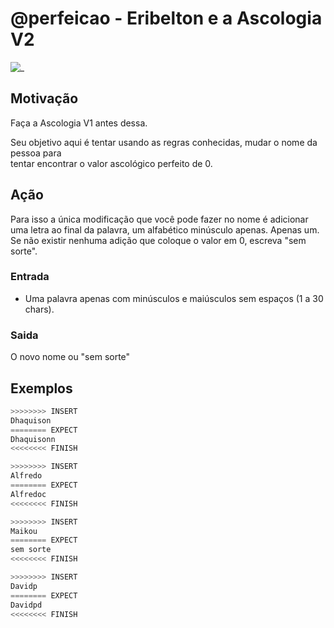 # @perfeicao - Eribelton e a Ascologia V2

![_](https://raw.githubusercontent.com/qxcodefup/arcade/master/base/perfeicao/cover.jpg)

## Motivação

Faça a Ascologia V1 antes dessa.

Seu objetivo aqui é tentar usando as regras conhecidas, mudar o nome da pessoa para  
tentar encontrar o valor ascológico perfeito de 0.

## Ação

Para isso a única modificação que você pode fazer no nome é adicionar uma letra ao
final da palavra, um alfabético minúsculo apenas. Apenas um. Se não existir
nenhuma adição que coloque o valor em 0, escreva "sem sorte".

### Entrada

- Uma palavra apenas com minúsculos e maiúsculos sem espaços (1 a 30 chars).

### Saida

O novo nome ou "sem sorte"

## Exemplos

``` py
>>>>>>>> INSERT
Dhaquison
======== EXPECT
Dhaquisonn
<<<<<<<< FINISH
```

```py
>>>>>>>> INSERT
Alfredo
======== EXPECT
Alfredoc
<<<<<<<< FINISH
```

```py
>>>>>>>> INSERT
Maikou
======== EXPECT
sem sorte
<<<<<<<< FINISH
```

```py
>>>>>>>> INSERT
Davidp
======== EXPECT
Davidpd
<<<<<<<< FINISH
```
